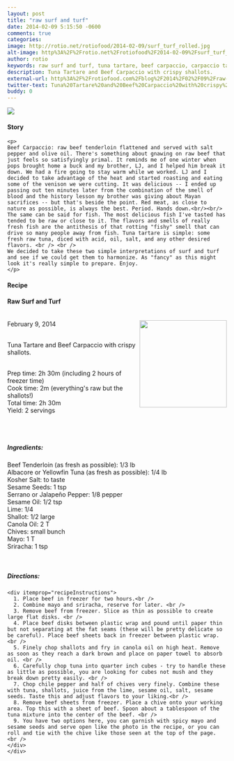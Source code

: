 ```yaml
---
layout: post
title: "raw surf and turf"
date: 2014-02-09 5:15:50 -0600
comments: true
categories: 
image: http://rotio.net/rotiofood/2014-02-09/surf_turf_rolled.jpg
alt-image: http%3A%2F%2Frotio.net%2Frotiofood%2F2014-02-09%2Fsurf_turf_rolled.jpg
author: rotio
keywords: raw surf and turf, tuna tartare, beef carpaccio, carpaccio tartare, tuna beef
description: Tuna Tartare and Beef Carpaccio with crispy shallots. 
external-url: http%3A%2F%2Frotiofood.com%2Fblog%2F2014%2F02%2F09%2Fraw-surf-and-turf%2F
twitter-text: Tuna%20Tartare%20and%20Beef%20Carpaccio%20with%20crispy%20shallots.%20on%20rotio%2Ffood%20%23rotiofood
buddy: 0
---
```

<!-- more -->
<img src="http://rotio.net/rotiofood/2014-02-09/surf_turf_rolled.jpg" />
<a href="https://plus.google.com/107103100819027957630?rel=author" style="display:none">{{page.author }}</a>


<h4>Story</h4>
  <div>
	
    <p>
	Beef Carpaccio: raw beef tenderloin flattened and served with salt pepper and olive oil. There's something about gnawing on raw beef that just feels so satisfyingly primal. It reminds me of one winter when pops brought home a buck and my brother, LJ, and I helped him break it down. We had a fire going to stay warm while we worked. LJ and I decided to take advantage of the heat and started roasting and eating some of the venison we were cutting. It was delicious -- I ended up passing out ten minutes later from the combination of the smell of blood and the history lesson my brother was giving about Mayan sacrifices -- but that's beside the point. Red meat, as close to nature as possible, is always the best. Period. Hands down.<br/><br/>
	The same can be said for fish. The most delicious fish I've tasted has tended to be raw or close to it. The flavors and smells of really fresh fish are the antithesis of that rotting "fishy" smell that can drive so many people away from fish. Tuna tartare is simple: some fresh raw tuna, diced with acid, oil, salt, and any other desired flavors. <br /> <br />
	We decided to take these two simple interpretations of surf and turf and see if we could get them to harmonize. As "fancy" as this might look it's really simple to prepare. Enjoy.
	</p>
  </div>
<h4>Recipe</b> </h4> 
  <div itemscope itemtype="http://schema.org/Recipe" >
  <h4 itemprop="name">Raw Surf and Turf</h4>
  
  <br />
    February 9, 2014</time>
  <img itemprop="image" width="200px" align="right" src="http://rotio.net/rotiofood/2014-02-09/surf_turf_open.jpg" />
  
  <br /><span itemprop="description">Tuna Tartare and Beef Carpaccio with crispy shallots.</span><br />

  <br />Prep time: <time datetime="PT2H30M" itemprop="prepTime">2h 30m</time> (including 2 hours of freezer time)
  <br />Cook time: <time datetime="PT0M" itemprop="cookTime">2m</time> (everything's raw but the shallots!)
  <br />Total time: <time datetime="PT2H30M" itemprop="totalTime">2h 30m</time>
  <br />Yield: <span itemprop="recipeYield">2 servings </span>
  
  <br />
  <br /><h5>Ingredients:</h5>
    <span itemprop="ingredients" itemscope itemtype="http://schema.org/RecipeIngredient">
      <span itemprop="name">Beef Tenderloin</span> (as fresh as possible): 
      <span itemprop="amount">1/3 lb</span>
    </span><br />
    <span itemprop="ingredients" itemscope itemtype="http://schema.org/RecipeIngredient">
      <span itemprop="name">Albacore or Yellowfin Tuna</span> (as fresh as possible):
      <span itemprop="amount">1/4 lb</span>
    </span><br />
	<span itemprop="ingredients" itemscope itemtype="http://schema.org/RecipeIngredient">
      <span itemprop="name">Kosher Salt</span>:
      <span itemprop="amount">to taste</span>
    </span><br />
	<span itemprop="ingredients" itemscope itemtype="http://schema.org/RecipeIngredient">
      <span itemprop="name">Sesame Seeds</span>:
      <span itemprop="amount">1 tsp</span>
    </span><br />
	<span itemprop="ingredients" itemscope itemtype="http://schema.org/RecipeIngredient">
      <span itemprop="name">Serrano or Jalape&#241;o Pepper</span>:
      <span itemprop="amount">1/8 pepper</span>
    </span><br />
	<span itemprop="ingredients" itemscope itemtype="http://schema.org/RecipeIngredient">
      <span itemprop="name">Sesame Oil</span>:
      <span itemprop="amount">1/2 tsp</span>
    </span><br />
	<span itemprop="ingredients" itemscope itemtype="http://schema.org/RecipeIngredient">
      <span itemprop="name">Lime</span>:
      <span itemprop="amount">1/4</span>
    </span><br />
	<span itemprop="ingredients" itemscope itemtype="http://schema.org/RecipeIngredient">
      <span itemprop="name">Shallot</span>:
      <span itemprop="amount">1/2 large</span>
    </span><br />
	<span itemprop="ingredients" itemscope itemtype="http://schema.org/RecipeIngredient">
      <span itemprop="name">Canola Oil</span>:
      <span itemprop="amount">2 T</span>
    </span><br />
	<span itemprop="ingredients" itemscope itemtype="http://schema.org/RecipeIngredient">
      <span itemprop="name">Chives</span>:
      <span itemprop="amount">small bunch</span>
    </span><br />
	<span itemprop="ingredients" itemscope itemtype="http://schema.org/RecipeIngredient">
      <span itemprop="name">Mayo</span>:
      <span itemprop="amount">1 T</span>
    </span><br />
	<span itemprop="ingredients" itemscope itemtype="http://schema.org/RecipeIngredient">
      <span itemprop="name">Sriracha</span>:
      <span itemprop="amount">1 tsp</span>
    </span><br />
	
  <br /><h5>Directions:</h5>
	
    <div itemprop="recipeInstructions">
      1. Place beef in freezer for two hours.<br />
	  2. Combine mayo and sriracha, reserve for later. <br />
      3. Remove beef from freezer. Slice as thin as possible to create large flat disks. <br />
	  4. Place beef disks between plastic wrap and pound until paper thin but not separating at the fat seams (these will be pretty delicate so be careful). Place beef sheets back in freezer between plastic wrap. <br />
	  5. Finely chop shallots and fry in canola oil on high heat. Remove as soon as they reach a dark brown and place on paper towel to absorb oil. <br />
	  6. Carefully chop tuna into quarter inch cubes - try to handle these as little as possible, you are looking for cubes not mush and they break down pretty easily. <br />
	  7. Chop chile pepper and half of chives very finely. Combine these with tuna, shallots, juice from the lime, sesame oil, salt, sesame seeds. Taste this and adjust flavors to your liking.<br />
	  8. Remove beef sheets from freezer. Place a chive onto your working area. Top this with a sheet of beef. Spoon about a tablespoon of the tuna mixture into the center of the beef. <br />
	  9. You have two options here, you can garnish with spicy mayo and sesame seeds and serve open like the photo in the recipe, or you can roll and tie with the chive like those seen at the top of the page. <br />
	</div>
	</div>

</div>


 
